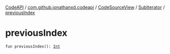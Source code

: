 [CodeAPI](../../../index.md) / [com.github.jonathanxd.codeapi](../../index.md) / [CodeSourceView](../index.md) / [SubIterator](index.md) / [previousIndex](.)

# previousIndex

`fun previousIndex(): `[`Int`](https://kotlinlang.org/api/latest/jvm/stdlib/kotlin/-int/index.html)